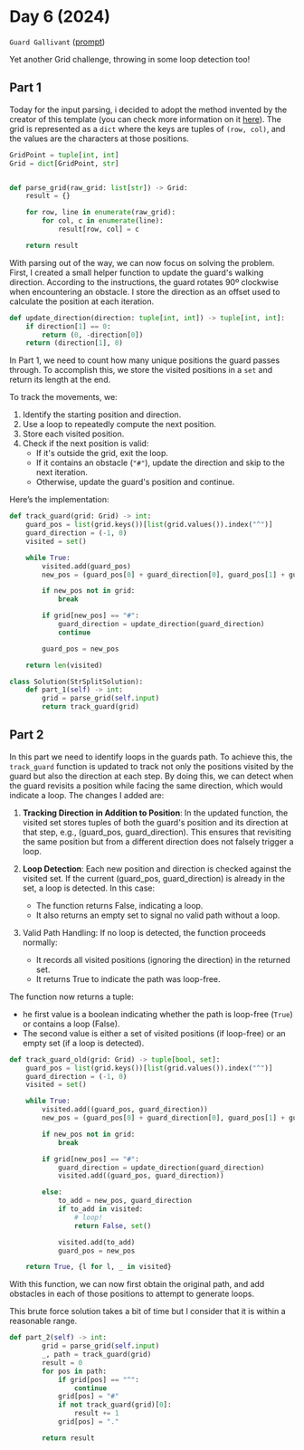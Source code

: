 # Day 6 (2024)

`Guard Gallivant` ([prompt](https://adventofcode.com/2024/day/6))

Yet another Grid challenge, throwing in some loop detection too!

## Part 1

Today for the input parsing, i decided to adopt the method invented by the creator of this template (you can check more information on it [here](https://advent-of-code.xavd.id/writeups/2024/day/4/)). The grid is represented as a `dict` where the keys are tuples of `(row, col)`, and the values are the characters at those positions.

 
```py
GridPoint = tuple[int, int]
Grid = dict[GridPoint, str]


def parse_grid(raw_grid: list[str]) -> Grid:
    result = {}

    for row, line in enumerate(raw_grid):
        for col, c in enumerate(line):
            result[row, col] = c

    return result
```
With parsing out of the way, we can now focus on solving the problem. First, I created a small helper function to update the guard's walking direction. According to the instructions, the guard rotates 90º clockwise when encountering an obstacle. I store the direction as an offset used to calculate the position at each iteration.
```py
def update_direction(direction: tuple[int, int]) -> tuple[int, int]:
    if direction[1] == 0:
        return (0, -direction[0])
    return (direction[1], 0)
```
In Part 1, we need to count how many unique positions the guard passes through. To accomplish this, we store the visited positions in a `set` and return its length at the end.

To track the movements, we:

1. Identify the starting position and direction.
2. Use a loop to repeatedly compute the next position.
3. Store each visited position.
4. Check if the next position is valid:
    - If it's outside the grid, exit the loop.
    - If it contains an obstacle (`"#"`), update the direction and skip to the next iteration.
    - Otherwise, update the guard's position and continue.  

Here’s the implementation:
```py
def track_guard(grid: Grid) -> int:
    guard_pos = list(grid.keys())[list(grid.values()).index("^")]
    guard_direction = (-1, 0)
    visited = set()

    while True:
        visited.add(guard_pos)
        new_pos = (guard_pos[0] + guard_direction[0], guard_pos[1] + guard_direction[1])

        if new_pos not in grid:
            break

        if grid[new_pos] == "#":
            guard_direction = update_direction(guard_direction)
            continue

        guard_pos = new_pos

    return len(visited)

class Solution(StrSplitSolution):
    def part_1(self) -> int:
        grid = parse_grid(self.input)
        return track_guard(grid)
```

## Part 2
In this part we need to identify loops in  the guards path. To achieve this, the `track_guard` function is updated to track not only the positions visited by the guard but also the direction at each step. By doing this, we can detect when the guard revisits a position while facing the same direction, which would indicate a loop. The changes I added are: 

1. **Tracking Direction in Addition to Position**:
In the updated function, the visited set stores tuples of both the guard's position and its direction at that step, e.g., (guard_pos, guard_direction). This ensures that revisiting the same position but from a different direction does not falsely trigger a loop.

2. **Loop Detection**:
Each new position and direction is checked against the visited set. If the current (guard_pos, guard_direction) is already in the set, a loop is detected. In this case:
    - The function returns False, indicating a loop.
    - It also returns an empty set to signal no valid path without a loop.  

3. Valid Path Handling:
If no loop is detected, the function proceeds normally:
    - It records all visited positions (ignoring the direction) in the returned set.
    - It returns True to indicate the path was loop-free.

The function now returns a tuple:
- he first value is a boolean indicating whether the path is loop-free (`True`) or contains a loop (False).
- The second value is either a set of visited positions (if loop-free) or an empty set (if a loop is detected).

```py
def track_guard_old(grid: Grid) -> tuple[bool, set]:
    guard_pos = list(grid.keys())[list(grid.values()).index("^")]
    guard_direction = (-1, 0)
    visited = set()

    while True:
        visited.add((guard_pos, guard_direction))
        new_pos = (guard_pos[0] + guard_direction[0], guard_pos[1] + guard_direction[1])

        if new_pos not in grid:
            break

        if grid[new_pos] == "#":
            guard_direction = update_direction(guard_direction)
            visited.add((guard_pos, guard_direction))

        else:
            to_add = new_pos, guard_direction
            if to_add in visited:
                # loop!
                return False, set()

            visited.add(to_add)
            guard_pos = new_pos

    return True, {l for l, _ in visited}
```

With this function, we can now first obtain the original path, and add obstacles in each of those positions to attempt to generate loops.  

This brute force solution takes a bit of time but I consider that it is within a reasonable range.

```py
def part_2(self) -> int:
        grid = parse_grid(self.input)
        _, path = track_guard(grid)
        result = 0
        for pos in path:
            if grid[pos] == "^":
                continue
            grid[pos] = "#"
            if not track_guard(grid)[0]:
                result += 1
            grid[pos] = "."

        return result
```

